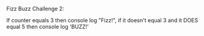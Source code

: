 Fizz Buzz Challenge 2:

If counter equals 3 then console log "Fizz!", if it doesn't equal 3 and it DOES equal 5 then console log 'BUZZ!'
